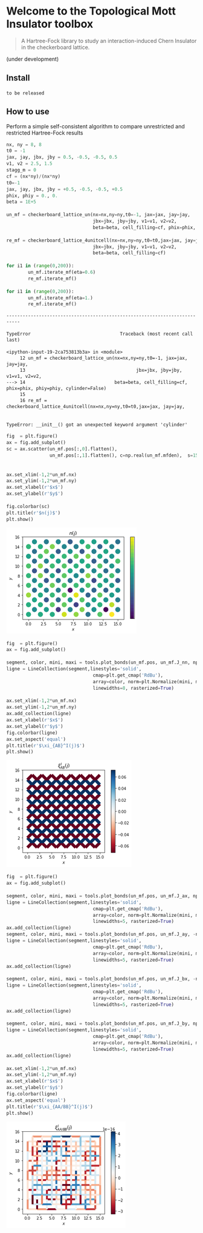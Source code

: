 
# Welcome to the Topological Mott Insulator toolbox
> A Hartree-Fock library to study an interaction-induced Chern Insulator in the checkerboard lattice.


(under development)

## Install

`to be released`

## How to use

Perform a simple self-consistent algorithm to compare unrestricted and restricted Hartree-Fock results

```python
nx, ny = 8, 8
t0 = -1
jax, jay, jbx, jby = 0.5, -0.5, -0.5, 0.5
v1, v2 = 2.5, 1.5
stagg_m = 0
cf = (nx*ny)/(nx*ny)
t0=-1
jax, jay, jbx, jby = +0.5, -0.5, -0.5, +0.5
phix, phiy = 0., 0.
beta = 1E+5

un_mf = checkerboard_lattice_un(nx=nx,ny=ny,t0=-1, jax=jax, jay=jay, 
		                        jbx=jbx, jby=jby, v1=v1, v2=v2,
		                        beta=beta, cell_filling=cf, phix=phix, phiy=phiy, cylinder=False)

re_mf = checkerboard_lattice_4unitcell(nx=nx,ny=ny,t0=t0,jax=jax, jay=jay, 
		                        jbx=jbx, jby=jby, v1=v1, v2=v2,  
		                        beta=beta, cell_filling=cf)

for i1 in (range(0,200)):
        un_mf.iterate_mf(eta=0.6)
        re_mf.iterate_mf()

for i1 in (range(0,200)):
        un_mf.iterate_mf(eta=1.)
        re_mf.iterate_mf()
```


    ---------------------------------------------------------------------------

    TypeError                                 Traceback (most recent call last)

    <ipython-input-19-2ca753813b3a> in <module>
         12 un_mf = checkerboard_lattice_un(nx=nx,ny=ny,t0=-1, jax=jax, jay=jay, 
         13                                         jbx=jbx, jby=jby, v1=v1, v2=v2,
    ---> 14 		                        beta=beta, cell_filling=cf, phix=phix, phiy=phiy, cylinder=False)
         15 
         16 re_mf = checkerboard_lattice_4unitcell(nx=nx,ny=ny,t0=t0,jax=jax, jay=jay, 


    TypeError: __init__() got an unexpected keyword argument 'cylinder'


```python
fig  = plt.figure()
ax = fig.add_subplot()
sc = ax.scatter(un_mf.pos[:,0].flatten(),
                un_mf.pos[:,1].flatten(), c=np.real(un_mf.mfden),  s=150)


ax.set_xlim(-1,2*un_mf.nx)
ax.set_ylim(-1,2*un_mf.ny)
ax.set_xlabel(r'$x$')
ax.set_ylabel(r'$y$')

fig.colorbar(sc)
plt.title(r'$n(j)$')
plt.show()
```


![png](docs/images/output_6_0.png)


```python
fig  = plt.figure()
ax = fig.add_subplot()

segment, color, mini, maxi = tools.plot_bonds(un_mf.pos, un_mf.J_nn, np.imag(un_mf.mfhop_nn))
ligne = LineCollection(segment,linestyles='solid',
                                cmap=plt.get_cmap('RdBu'),
                                array=color, norm=plt.Normalize(mini, maxi),
                                linewidths=8, rasterized=True)
 
ax.set_xlim(-1,2*un_mf.nx)
ax.set_ylim(-1,2*un_mf.ny)
ax.add_collection(ligne)
ax.set_xlabel(r'$x$')
ax.set_ylabel(r'$y$')
fig.colorbar(ligne)
ax.set_aspect('equal')
plt.title(r'$\xi_{AB}^I(j)$')
plt.show()
```


![png](docs/images/output_7_0.png)


```python
fig  = plt.figure()
ax = fig.add_subplot()

segment, color, mini, maxi = tools.plot_bonds(un_mf.pos, un_mf.J_ax, np.imag(un_mf.mfhop_ax))
ligne = LineCollection(segment,linestyles='solid',
                                cmap=plt.get_cmap('RdBu'),
                                array=color, norm=plt.Normalize(mini, maxi),
                                linewidths=5, rasterized=True)
ax.add_collection(ligne)
segment, color, mini, maxi = tools.plot_bonds(un_mf.pos, un_mf.J_ay, -np.imag(un_mf.mfhop_ay))
ligne = LineCollection(segment,linestyles='solid',
                                cmap=plt.get_cmap('RdBu'),
                                array=color, norm=plt.Normalize(mini, maxi),
                                linewidths=5, rasterized=True)
ax.add_collection(ligne)

segment, color, mini, maxi = tools.plot_bonds(un_mf.pos, un_mf.J_bx, -np.imag(un_mf.mfhop_bx))
ligne = LineCollection(segment,linestyles='solid',
                                cmap=plt.get_cmap('RdBu'),
                                array=color, norm=plt.Normalize(mini, maxi),
                                linewidths=5, rasterized=True)
ax.add_collection(ligne)

segment, color, mini, maxi = tools.plot_bonds(un_mf.pos, un_mf.J_by, np.imag(un_mf.mfhop_by))
ligne = LineCollection(segment,linestyles='solid',
                                cmap=plt.get_cmap('RdBu'),
                                array=color, norm=plt.Normalize(mini, maxi),
                                linewidths=5, rasterized=True)
ax.add_collection(ligne)

ax.set_xlim(-1,2*un_mf.nx)
ax.set_ylim(-1,2*un_mf.ny)
ax.set_xlabel(r'$x$')
ax.set_ylabel(r'$y$')
fig.colorbar(ligne)
ax.set_aspect('equal')
plt.title(r'$\xi_{AA/BB}^I(j)$')
plt.show()
```


![png](docs/images/output_8_0.png)

